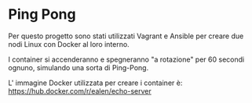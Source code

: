
# Ping Pong

Per questo progetto sono stati utilizzati Vagrant e Ansible per creare due nodi Linux con Docker al loro interno.

I container si accenderanno e spegneranno "a rotazione" per 60 secondi ognuno, simulando una sorta di Ping-Pong. 

L' immagine Docker utilizzata per creare i container è: https://hub.docker.com/r/ealen/echo-server 



